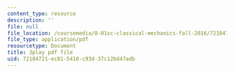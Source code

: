 ```yaml
---
content_type: resource
description: ''
file: null
file_location: /coursemedia/8-01sc-classical-mechanics-fall-2016/72184721ec815410c93d37c12bd47adb_D2lW7o32fzk.pdf
file_type: application/pdf
resourcetype: Document
title: 3play pdf file
uid: 72184721-ec81-5410-c93d-37c12bd47adb
---
```

